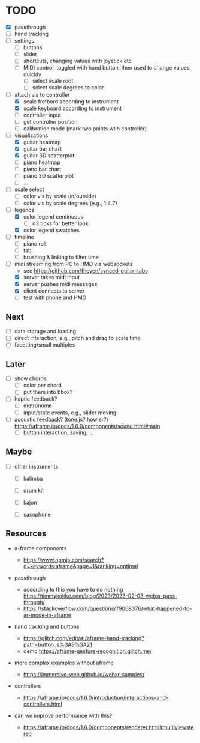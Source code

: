 # TODO

- [x] passthrough
- [ ] hand tracking
- [ ] settings
  - [ ] buttons
  - [ ] slider
  - [ ] shortcuts, changing values with joystick etc
  - [ ] MIDI control, toggled with hand button, then used to change values quickly
    - [ ] select scale root
    - [ ] select scale degrees to color
- [ ] attach vis to controller
  - [x] scale fretbord according to instrument
  - [x] scale keyboard according to instrument
  - [ ] controller input
  - [ ] get controller position
  - [ ] calibration mode (mark two points wtih controller)
- [ ] visualizations
  - [x] guitar heatmap
  - [x] guitar bar chart
  - [x] guitar 3D scatterplot
  - [ ] piano heatmap
  - [ ] piano bar chart
  - [ ] piano 3D scatterplot
  - [ ] ...
- [ ] scale select
  - [ ] color vis by scale (in/outside)
  - [ ] color vis by scale degrees (e.g., 1 4 7)
- [ ] legends
  - [x] color legend continuous
    - [ ] d3 ticks for better look
  - [x] color legend swatches
- [ ] timeline
  - [ ] piano roll
  - [ ] tab
  - [ ] brushing & linking to filter time
- [ ] midi streaming from PC to HMD via websockets
  - see https://github.com/fheyen/synced-guitar-tabs
  - [x] server takes midi input
  - [x] server pushes midi messages
  - [x] client connects to server
  - [ ] test with phone and HMD

## Next

- [ ] data storage and loading
- [ ] direct interaction, e.g., pitch and drag to scale time
- [ ] facetting/small multiples

## Later

- [ ] show chords
  - [ ] color per chord
  - [ ] put them into bbox?
- [ ] haptic feedback?
  - [ ] metronome
  - [ ] input/state events, e.g., slider moving
- [ ] acoustic feedback? (tone.js? howler?) https://aframe.io/docs/1.6.0/components/sound.html#main
  - [ ] button interaction, saving, ...

## Maybe

- [ ] other instruments
  - [ ] kalimba
  - [ ] drum kit
  - [ ] kajon
  - [ ] saxophone


## Resources

- a-frame components
  - https://www.npmjs.com/search?q=keywords:aframe&page=1&ranking=optimal

- passthrough
  - according to this you have to do nothing https://timmykokke.com/blog/2023/2023-02-03-webxr-pass-through/
  - https://stackoverflow.com/questions/79068376/what-happened-to-ar-mode-in-aframe
- hand tracking and buttons
  - https://glitch.com/edit/#!/aframe-hand-tracking?path=button.js%3A9%3A21
  - demo https://aframe-gesture-recognition.glitch.me/
- more complex examples without aframe
  - https://immersive-web.github.io/webxr-samples/
- controllers
  - https://aframe.io/docs/1.6.0/introduction/interactions-and-controllers.html
- can we improve performance with this?
  - https://aframe.io/docs/1.6.0/components/renderer.html#multiviewstereo
